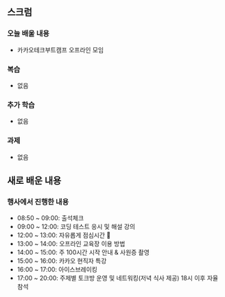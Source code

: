 ## 스크럼

### 오늘 배울 내용

- 카카오테크부트캠프 오프라인 모임

### 복습

- 없음

### 추가 학습

- 없음

### 과제

- 없음

## 새로 배운 내용

### 행사에서 진행한 내용

- 08:50 ~ 09:00: 출석체크
- 09:00 ~ 12:00: 코딩 테스트 응시 및 해설 강의
- 12:00 ~ 13:00: 자유롭게 점심시간 🍚
- 13:00 ~ 14:00: 오프라인 교육장 이용 방법
- 14:00 ~ 15:00: 주 100시간 시작 안내 & 사원증 촬영
- 15:00 ~ 16:00: 카카오 현직자 특강
- 16:00 ~ 17:00: 아이스브레이킹
- 17:00 ~ 20:00: 주제별 토크방 운영 및 네트워킹(저녁 식사 제공) 18시 이후 자율 참석
